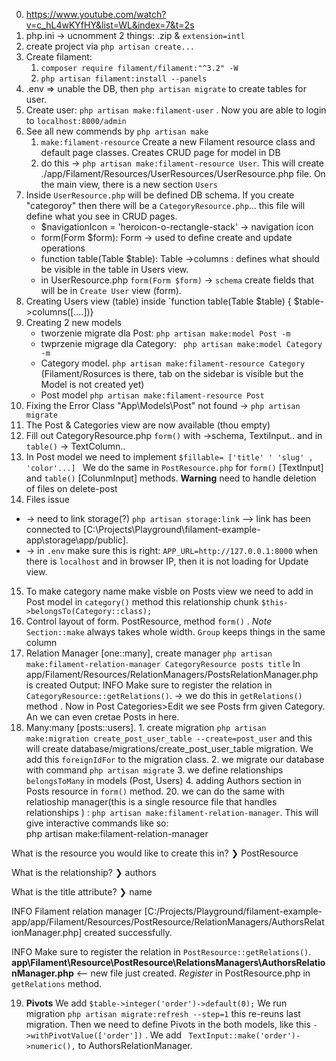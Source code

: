 0. https://www.youtube.com/watch?v=c_hL4wKYfHY&list=WL&index=7&t=2s
1. php.ini -> ucnomment 2 things: .zip & `extension=intl` 
2. create project via `php artisan create...`
3. Create filament:
   1. `composer require filament/filament:"^3.2" -W`
   2. `php artisan filament:install --panels` 
4. .env => unable the DB, then `php artisan migrate` to create tables for user.  
5. Create user: `php artisan make:filament-user` . Now you are able to login to `localhost:8000/admin` 
6.  See all new commends by `php artisan make` 
    1. `make:filament-resource`          Create a new Filament resource class and default page classes. Creates CRUD page for model in DB
    2. do this -> `php artisan make:filament-resource User`. This will create ./app/Filament/Resources/UserResources/UserResource.php file. On the main view, there is a new section `Users` 
7. Inside `UserResource.php` will be defined DB schema. If you create "categoroy" then there will be a `CategoryResource.php`... this file will define what you see in CRUD pages.
   * $navigationIcon = 'heroicon-o-rectangle-stack' -> navigation icon  
   * form(Form $form): Form -> used to define create and update operations
   * function table(Table $table): Table ->columns : defines what should be visible in the table in Users view. 
   * in UserResource.php `form(Form $form)` -> `schema` create fields that will be in `Create User` view (form).
8. Creating Users view (table) inside `function table(Table $table) { $table->columns([....])}
9. Creating 2 new models 
    * tworzenie migrate dla Post: `php artisan make:model Post -m`
    * twprzenie migrage dla Category: ` php artisan make:model Category -m`
    * Category model. `php artisan make:filament-resource Category` (Filament/Rosurces is there, tab on the sidebar is visible but the Model is not created yet)
    * Post model  `php artisan make:filament-resource Post` 
10. Fixing the Error
Class "App\Models\Post" not found -> `php artisan migrate` 
11. The Post & Categories view are now available (thou empty)
12. Fill out CategoryResource.php `form()` with ->schema, TextiInput.. and in `table()` -> TextColumn..
13. In Post model we need to implement `$fillable= ['title' ' 'slug' , 'color'...] ` We do the same in `PostResource.php` for `form()` [TextInput]  and `table()` [ColunmInput] methods. **Warning** need to handle deletion of files on delete-post
14. Files issue 
 * -> need to link storage(?) `php artisan storage:link` --> link has been connected to [C:\Projects\Playground\filament-example-app\storage\app/public].
 * -> in `.env` make sure this is right: `APP_URL=http://127.0.0.1:8000` when there is `localhost` and in browser IP, then it is not loading for Update view. 

 15. To make category name make visble on Posts view we need to add in Post model in `category()` method this relationship chunk `$this->belongsTo(Category::class);`  
 16. Control layout of form. PostResource, method `form()` . *Note* `Section::make` always takes whole width. `Group` keeps things in the same column  
 17. Relation Manager [one::many], create manager `php artisan make:filament-relation-manager CategoryResource posts title`   In app/Filament/Resources/RelationManagers/PostsRelationManager.php is created
 Output:    INFO  Make sure to register the relation in `CategoryResource::getRelations()`. -> we do this in `getRelations()` method . Now in Post Categories>Edit we see Posts frm given Category. An we can even cretae Posts in here. 
 18. Many:many [posts::users]. 
    1. create migration `php artisan make:migration create_post_user_table --create=post_user` and this will create database/migrations/create_post_user_table migration.  We add this `foreignIdFor` to the migration class. 
    2. we migrate our database with command `php artisan migrate`
    3. we define relationships `belongsToMany` in models (Post, Users)
    4. adding Authors section in Posts resource in `form()` method.
    20. we can do the same with relatioship manager(this is a single resource file that handles relationships ) : `php artisan make:filament-relation-manager`. This will give interactive commands like so:  
     php artisan make:filament-relation-manager

  What is the resource you would like to create this in?
❯ PostResource

  What is the relationship?
❯ authors

  What is the title attribute?
❯ name

   INFO  Filament relation manager [C:/Projects/Playground/filament-example-app/app/Filament/Resources/PostResource/RelationManagers/AuthorsRelationManager.php] created successfully.

   INFO  Make sure to register the relation in `PostResource::getRelations()`.  
   **app\Filament\Resource\PostResource\RelationsManagers\AuthorsRelationManager.php** <-- new file just created. *Register* in PostResource.php in `getRelations` method.

 19. **Pivots** We add `$table->integer('order')->default(0);` We run migration `php artisan migrate:refresh --step=1` this re-reuns last migration.  Then we need to define Pivots in the both models, like this `->withPivotValue(['order'])` . We add ` TextInput::make('order')->numeric(),` to AuthorsRelationManager. 

